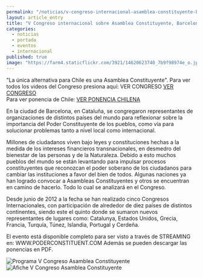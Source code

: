 ```yaml
---
permalink: "/noticias/v-congreso-internacional-asamblea-constituyente-barcelona-2014.html"
layout: article_entry
title: "V Congreso internacional sobre Asamblea Constituyente, Barcelona 2014."
categories: 
  - noticias
  - portada
  - eventos
  - internacional
published: true
image: "https://farm4.staticflickr.com/3921/14620623740_7b9f98974e_o.jpg"
---
```


"La única alternativa para Chile es una Asamblea Constituyente". 
Para ver todos los videos del Congreso presiona aquí: VER CONGRESO <a href="http://poderconstituent.com/poder_constituent/?page_id=135">VER CONGRESO</a>  
Para ver ponencia de Chile: <a href="http://bambuser.com/v/4791152">VER PONENCIA CHILENA</a>

En la ciudad de Barcelona, en Cataluña, se congregaron representantes de organizaciones de distintos países del mundo para reflexionar sobre la importancia del Poder Constituyente de los pueblos, como vía para solucionar problemas tanto a nivel local como internacional.

Millones de ciudadanos viven bajo leyes y constituciones hechas a la medida de los intereses financieros transnacionales, en desmedro del bienestar de las personas y de la Naturaleza. Debido a esto muchos pueblos del mundo se están levantando para impulsar procesos constituyentes que reconozcan el poder soberano de los ciudadanos para cambiar las instituciones a favor del bien de todos. Algunas naciones ya han logrado convocar a Asambleas Constituyentes y otros se encuentran en camino de hacerlo. Todo lo cual se analizará en el Congreso.

Desde junio de 2012 a la fecha se han realizado cinco Congresos Internacionales, con participación de alrededor de diez países de distintos continentes, siendo este el quinto donde se sumaron nuevos representantes de lugares como: Catalunya, Estados Unidos, Grecia, Francia, Turquía, Túnez, Islandia, Portugal y Cerdeña.

El evento está disponible completo para ser visto a través de STREAMING en: WWW.PODERCONSTITUENT.COM
Además se pueden descargar las ponencias en PDF.

<img src="http://www.asambleaconstituyentechile.cl/wp-content/uploads/2014/07/ProgramaW.jpg" alt="Programa V Congreso Asamblea Constituyente " class="img-responsive">

<img src="http://www.asambleaconstituyentechile.cl/wp-content/uploads/2014/07/CHILE-1-799x1024.jpg" alt="Afiche V Congreso Asamblea Constituyente" class="img-responsive">

